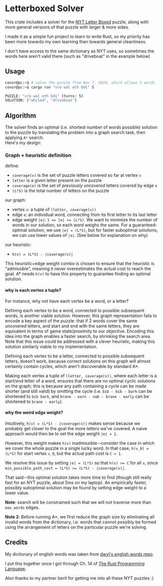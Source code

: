 # Letterboxed Solver

This crate includes a solver for the [NYT Letter Boxed](https://www.nytimes.com/puzzles/letter-boxed) puzzle, along
with more general versions of that puzzle with larger & more sides.

I made it as a simple fun project to learn to write Rust, so
my priority has been more towards my own learning than towards
general cleanliness.

I don't have access to the same dictionary as NYT uses, so sometimes
the words here aren't valid there (such as "driveboat" in the example below)

## Usage
```bash
conor@pc:~$ # solve the puzzle from Nov 7, 2024, which allows 5 words
conor@pc:~$ cargo run "vro wal eth bdi" 5

PUZZLE: "vro wal eth bdi" (turns: 5)
SOLUTION: ["whiled", "driveboat"]

```

## Algorithm
The solver finds an optimal (i.e. shortest number of words possible) solution to the puzzle
by translating the problem into a graph search task, then applying `A*` search.  
Here's my design:

### Graph + heuristic definition

 define:
 - `coverage(v)` is the set of puzzle letters covered so far at vertex `v`
 - `letter` is a given letter present on the puzzle
 - `coverage(e)` is the set of _previously uncovered_ letters covered by edge `e`
 - `(L*S)` is the total number of letters on the puzzle

 our graph:
 - vertex `v`: a tuple of `(letter, coverage(v))`
 - edge `e`: an individual word, connecting from its first letter to its last letter
 - edge weight `|e|`: `1 <= |e| <= (L*S)`. We want to minimize the number of words in our solution,
   so each word weighs the same. For a guaranteed-optimal solution, we use `|e| = (L*S)`, but for faster suboptimal
   solutions, we can use lower values of `|e|`. (See below for explanation on why)

 our heuristic:
 - `h(v) = (L*S) - |coverage(v)|`

 This heuristic+edge weight combo is chosen to ensure that the heuristic is "admissible",
 meaning it never overestimates the actual cost to reach the goal.
 A* needs `h(v)` to have this property to guarantee finding an optimal solution.

 #### why is each vertex a tuple?
 For instance, why not have each vertex be a word, or a letter?

 Defining each vertex to be a word, connected to possible subsequent words, is another viable solution. However, this graph representation fails to encode a key aspect of the puzzle: that if 2 words cover the same uncovered letters, and start and end with the same letters, they are equivalent in terms of game state/proximity to our objective.  Encoding this idea into the graph enables a faster search, by shrinking the search area. Note that this issue could be addressed with a clever heuristic, making this solution similarly viable to my implementation.

 Defining each vertex to be a letter, connected to possible subsequent letters, doesn't work, because correct solutions on this graph will almost certainly contain cycles, which aren't discoverable by standard A*. 

 Making each vertex a tuple of `(letter, coverage(v))`, where each letter is a start/end letter of a word, ensures that there are no optimal cyclic solutions on the graph; this is because any path containing a cycle can be made shorter (and still valid) by omitting the cycle (i.e. `bib - bib - bark` can be shortened to `bib bark`, and `brane - earn - nab - brane - early` can be shortened to `brane - early`).

 #### why the weird edge weight?
 Intuitively, `h(v) = (L*S) - |coverage(v)|` makes sense because we probably get closer to the goal the more letters we've covered.
 A naive approach would then be to set the edge weight `|e| = 1`.  
 
 However, this weight makes `h(v)` inadmissible--consider the case in which we cover the whole puzzle in a single lucky word. In that case, `h(v_0) = (L*S)` for start vertex `v_0`,
 but the actual path cost is `C = 1`.  
 
 We resolve this issue by setting `|e| = (L*S)` so that `h(v) >= C` for all `v`, since `min_possible_path_cost = (L*S) >= (L*S) - |coverage(v)|`.

 That said--this optimal solution takes more time to find (though still really fast for an NYT puzzle, about 5ms on 
 my laptop). An empirically faster, possibly suboptimal solution may be found by setting edge weight to a lower value.

 **Note**: search will be constrained such that we will not traverse more than `max_words` edges.
 
 **Note 2**: Before running A*, we first reduce the graph size by eliminating all invalid words from the dictionary, i.e.
 words that cannot possibly be formed using the arrangement of letters on the particular puzzle we're solving.


## Credits
My dictionary of english words was taken from 
[dwyl's english words repo](https://github.com/dwyl/english-words/). 

I put this together once I got through Ch. 14 of 
[The Rust Programming Language](https://doc.rust-lang.org/book/title-page.html).

Also thanks to my partner berit for getting me into all these NYT puzzles :)

